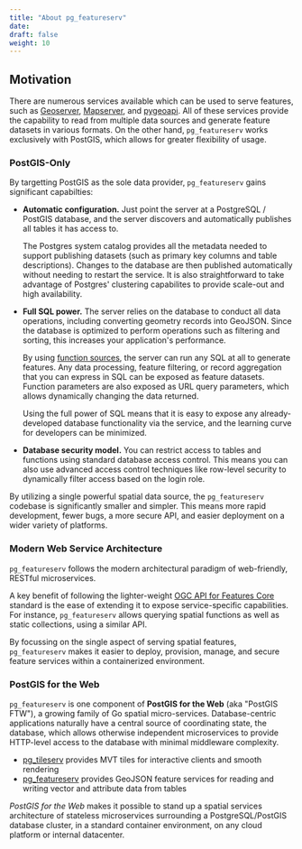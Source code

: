 ```yaml
---
title: "About pg_featureserv"
date:
draft: false
weight: 10
---
```


## Motivation

There are numerous services available which can be used to serve features, such as [Geoserver](https://geoserver.org), [Mapserver](https://mapserver.org), and [pygeoapi](https://pygeoapi.io/). All of these services provide the capability to read from multiple data sources
and generate feature datasets in various formats. On the other hand, `pg_featureserv` works exclusively with PostGIS, which allows for greater flexibility of usage.

### PostGIS-Only

By targetting PostGIS as the sole data provider, `pg_featureserv` gains significant capabilties:

* **Automatic configuration.** Just point the server at a PostgreSQL / PostGIS database, and the server discovers and automatically publishes all tables it has access to.

    The Postgres system catalog provides all the metadata needed to support publishing datasets (such as primary key columns and table descriptions). Changes to the database are then published automatically without needing to restart the service. It is also straightforward to take advantage of Postgres' clustering capabilites to provide scale-out and high availability.
* **Full SQL power.** The server relies on the database to conduct all data operations, including converting geometry records into GeoJSON. Since the database is optimized to perform operations such as filtering and sorting, this increases your application's performance.

    By using [function sources](), the server can run any SQL at all to generate features. Any data processing, feature filtering, or record aggregation that you can express in SQL can be exposed as feature datasets. Function parameters are also exposed as URL query parameters, which allows dynamically changing the data returned.

    Using the full power of SQL means that it is easy to expose any already-developed database functionality via the service, and the learning curve for developers can be minimized.
* **Database security model.** You can restrict access to tables and functions using standard database access control. This means you can also use advanced access control techniques like row-level security to dynamically filter access based on the login role.

By utilizing a single powerful spatial data source, the `pg_featureserv` codebase is significantly smaller and simpler.
This means more rapid development, fewer bugs, a more secure API, and easier deployment on a wider variety of platforms.

### Modern Web Service Architecture

`pg_featureserv` follows the modern architectural paradigm of web-friendly, RESTful microservices.

A key benefit of following the lighter-weight [OGC API for Features Core](http://docs.opengeospatial.org/is/17-069r3/17-069r3.html) standard is the ease of extending it to expose service-specific capabilities.
For instance, `pg_featureserv` allows querying spatial functions as well as static collections, using a similar API.

By focussing on the single aspect of serving spatial features, `pg_featureserv` makes it easier to deploy, provision, manage, and secure feature services within a containerized environment.

### PostGIS for the Web

`pg_featureserv` is one component of **PostGIS for the Web** (aka "PostGIS FTW"), a growing family of Go spatial micro-services. Database-centric applications naturally have a central source of coordinating state, the database, which allows otherwise independent microservices to provide HTTP-level access to the database with minimal middleware complexity.

* [pg_tileserv](https:access.crunchydata.com/documentation/pg_featureserv/latest/) provides MVT tiles for interactive clients and smooth rendering
* [pg_featureserv](.) provides GeoJSON feature services for reading and writing vector and attribute data from tables

_PostGIS for the Web_ makes it possible to stand up a spatial services architecture of stateless microservices surrounding a PostgreSQL/PostGIS database cluster, in a standard container environment, on any cloud platform or internal datacenter.
